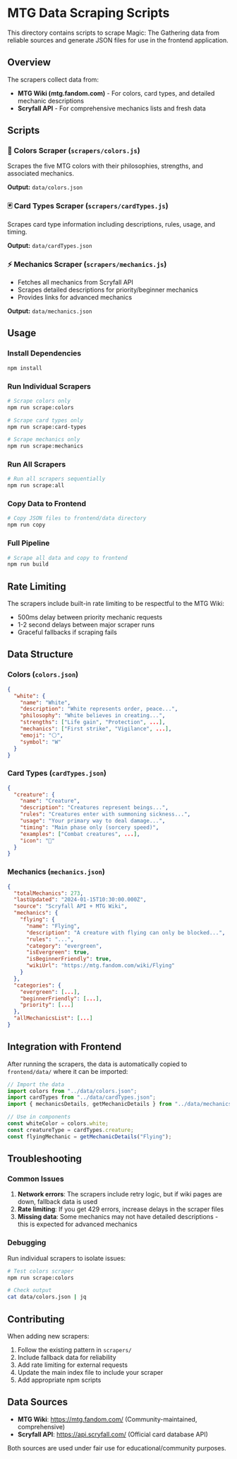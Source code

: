 # MTG Data Scraping Scripts

This directory contains scripts to scrape Magic: The Gathering data from reliable sources and generate JSON files for use in the frontend application.

## Overview

The scrapers collect data from:
- **MTG Wiki (mtg.fandom.com)** - For colors, card types, and detailed mechanic descriptions
- **Scryfall API** - For comprehensive mechanics lists and fresh data

## Scripts

### 🎨 Colors Scraper (`scrapers/colors.js`)
Scrapes the five MTG colors with their philosophies, strengths, and associated mechanics.

**Output:** `data/colors.json`

### 🃏 Card Types Scraper (`scrapers/cardTypes.js`)
Scrapes card type information including descriptions, rules, usage, and timing.

**Output:** `data/cardTypes.json`

### ⚡ Mechanics Scraper (`scrapers/mechanics.js`)
- Fetches all mechanics from Scryfall API
- Scrapes detailed descriptions for priority/beginner mechanics
- Provides links for advanced mechanics

**Output:** `data/mechanics.json`

## Usage

### Install Dependencies
```bash
npm install
```

### Run Individual Scrapers
```bash
# Scrape colors only
npm run scrape:colors

# Scrape card types only
npm run scrape:card-types

# Scrape mechanics only
npm run scrape:mechanics
```

### Run All Scrapers
```bash
# Run all scrapers sequentially
npm run scrape:all
```

### Copy Data to Frontend
```bash
# Copy JSON files to frontend/data directory
npm run copy
```

### Full Pipeline
```bash
# Scrape all data and copy to frontend
npm run build
```

## Rate Limiting

The scrapers include built-in rate limiting to be respectful to the MTG Wiki:
- 500ms delay between priority mechanic requests
- 1-2 second delays between major scraper runs
- Graceful fallbacks if scraping fails

## Data Structure

### Colors (`colors.json`)
```json
{
  "white": {
    "name": "White",
    "description": "White represents order, peace...",
    "philosophy": "White believes in creating...",
    "strengths": ["Life gain", "Protection", ...],
    "mechanics": ["First strike", "Vigilance", ...],
    "emoji": "⚪",
    "symbol": "W"
  }
}
```

### Card Types (`cardTypes.json`)
```json
{
  "creature": {
    "name": "Creature",
    "description": "Creatures represent beings...",
    "rules": "Creatures enter with summoning sickness...",
    "usage": "Your primary way to deal damage...",
    "timing": "Main phase only (sorcery speed)",
    "examples": ["Combat creatures", ...],
    "icon": "👹"
  }
}
```

### Mechanics (`mechanics.json`)
```json
{
  "totalMechanics": 273,
  "lastUpdated": "2024-01-15T10:30:00.000Z",
  "source": "Scryfall API + MTG Wiki",
  "mechanics": {
    "flying": {
      "name": "Flying",
      "description": "A creature with flying can only be blocked...",
      "rules": "...",
      "category": "evergreen",
      "isEvergreen": true,
      "isBeginnerFriendly": true,
      "wikiUrl": "https://mtg.fandom.com/wiki/Flying"
    }
  },
  "categories": {
    "evergreen": [...],
    "beginnerFriendly": [...],
    "priority": [...]
  },
  "allMechanicsList": [...]
}
```

## Integration with Frontend

After running the scrapers, the data is automatically copied to `frontend/data/` where it can be imported:

```javascript
// Import the data
import colors from "../data/colors.json";
import cardTypes from "../data/cardTypes.json";
import { mechanicsDetails, getMechanicDetails } from "../data/mechanics.js";

// Use in components
const whiteColor = colors.white;
const creatureType = cardTypes.creature;
const flyingMechanic = getMechanicDetails("Flying");
```

## Troubleshooting

### Common Issues

1. **Network errors**: The scrapers include retry logic, but if wiki pages are down, fallback data is used
2. **Rate limiting**: If you get 429 errors, increase delays in the scraper files
3. **Missing data**: Some mechanics may not have detailed descriptions - this is expected for advanced mechanics

### Debugging

Run individual scrapers to isolate issues:
```bash
# Test colors scraper
npm run scrape:colors

# Check output
cat data/colors.json | jq
```

## Contributing

When adding new scrapers:
1. Follow the existing pattern in `scrapers/`
2. Include fallback data for reliability
3. Add rate limiting for external requests
4. Update the main index file to include your scraper
5. Add appropriate npm scripts

## Data Sources

- **MTG Wiki**: https://mtg.fandom.com/ (Community-maintained, comprehensive)
- **Scryfall API**: https://api.scryfall.com/ (Official card database API)

Both sources are used under fair use for educational/community purposes.